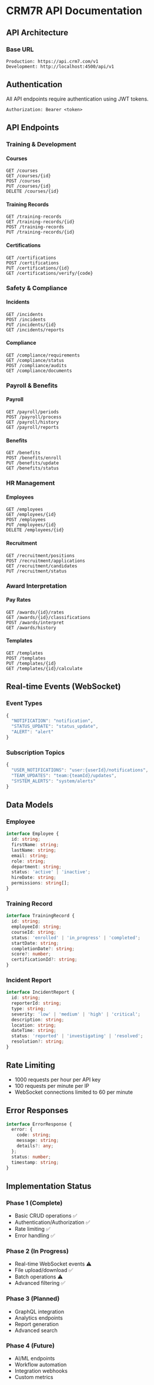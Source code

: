 # CRM7R API Documentation

## API Architecture

### Base URL
```
Production: https://api.crm7.com/v1
Development: http://localhost:4500/api/v1
```

## Authentication
All API endpoints require authentication using JWT tokens.

```http
Authorization: Bearer <token>
```

## API Endpoints

### Training & Development

#### Courses
```http
GET /courses
GET /courses/{id}
POST /courses
PUT /courses/{id}
DELETE /courses/{id}
```

#### Training Records
```http
GET /training-records
GET /training-records/{id}
POST /training-records
PUT /training-records/{id}
```

#### Certifications
```http
GET /certifications
POST /certifications
PUT /certifications/{id}
GET /certifications/verify/{code}
```

### Safety & Compliance

#### Incidents
```http
GET /incidents
POST /incidents
PUT /incidents/{id}
GET /incidents/reports
```

#### Compliance
```http
GET /compliance/requirements
GET /compliance/status
POST /compliance/audits
GET /compliance/documents
```

### Payroll & Benefits

#### Payroll
```http
GET /payroll/periods
POST /payroll/process
GET /payroll/history
GET /payroll/reports
```

#### Benefits
```http
GET /benefits
POST /benefits/enroll
PUT /benefits/update
GET /benefits/status
```

### HR Management

#### Employees
```http
GET /employees
GET /employees/{id}
POST /employees
PUT /employees/{id}
DELETE /employees/{id}
```

#### Recruitment
```http
GET /recruitment/positions
POST /recruitment/applications
GET /recruitment/candidates
PUT /recruitment/status
```

### Award Interpretation

#### Pay Rates
```http
GET /awards/{id}/rates
GET /awards/{id}/classifications
POST /awards/interpret
GET /awards/history
```

#### Templates
```http
GET /templates
POST /templates
PUT /templates/{id}
GET /templates/{id}/calculate
```

## Real-time Events (WebSocket)

### Event Types
```javascript
{
  "NOTIFICATION": "notification",
  "STATUS_UPDATE": "status_update",
  "ALERT": "alert"
}
```

### Subscription Topics
```javascript
{
  "USER_NOTIFICATIONS": "user:{userId}/notifications",
  "TEAM_UPDATES": "team:{teamId}/updates",
  "SYSTEM_ALERTS": "system/alerts"
}
```

## Data Models

### Employee
```typescript
interface Employee {
  id: string;
  firstName: string;
  lastName: string;
  email: string;
  role: string;
  department: string;
  status: 'active' | 'inactive';
  hireDate: string;
  permissions: string[];
}
```

### Training Record
```typescript
interface TrainingRecord {
  id: string;
  employeeId: string;
  courseId: string;
  status: 'enrolled' | 'in_progress' | 'completed';
  startDate: string;
  completionDate?: string;
  score?: number;
  certificationId?: string;
}
```

### Incident Report
```typescript
interface IncidentReport {
  id: string;
  reporterId: string;
  type: string;
  severity: 'low' | 'medium' | 'high' | 'critical';
  description: string;
  location: string;
  dateTime: string;
  status: 'reported' | 'investigating' | 'resolved';
  resolution?: string;
}
```

## Rate Limiting
- 1000 requests per hour per API key
- 100 requests per minute per IP
- WebSocket connections limited to 60 per minute

## Error Responses
```typescript
interface ErrorResponse {
  error: {
    code: string;
    message: string;
    details?: any;
  };
  status: number;
  timestamp: string;
}
```

## Implementation Status

### Phase 1 (Complete)
- Basic CRUD operations ✅
- Authentication/Authorization ✅
- Rate limiting ✅
- Error handling ✅

### Phase 2 (In Progress)
- Real-time WebSocket events ⚠️
- File upload/download ✅
- Batch operations ⚠️
- Advanced filtering ✅

### Phase 3 (Planned)
- GraphQL integration
- Analytics endpoints
- Report generation
- Advanced search

### Phase 4 (Future)
- AI/ML endpoints
- Workflow automation
- Integration webhooks
- Custom metrics